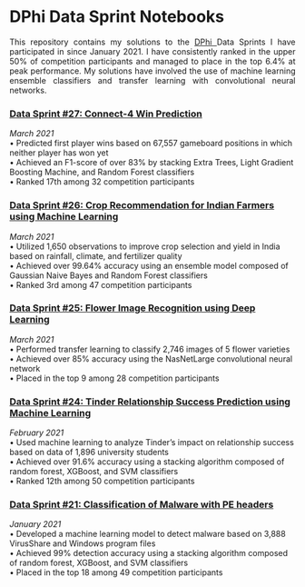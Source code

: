 # DPhi Data Sprint Notebooks
<p align = 'justify'>
  This repository contains my solutions to the <a href='http://dphi.tech'> DPhi </a> Data Sprints I have participated in since January 2021. I have consistently ranked in the upper 50% of competition participants and managed to place in the top 6.4% at peak performance. My solutions have involved the use of machine learning ensemble classifiers and transfer learning with convolutional neural networks.

### [Data Sprint #27: Connect-4 Win Prediction](https://dphi.tech/challenges/data-sprint-27-connect-4/64/)
<i> March 2021 </i> <br>
• Predicted first player wins based on 67,557 gameboard positions in which neither player has won yet <br>
• Achieved an F1-score of over 83% by stacking Extra Trees, Light Gradient Boosting Machine, and Random Forest classifiers <br>
• Ranked 17th among 32 competition participants

### [Data Sprint #26: Crop Recommendation for Indian Farmers using Machine Learning](https://dphi.tech/challenges/data-sprint-26-crop-recommendation/62/)
<i> March 2021 </i> <br>
• Utilized 1,650 observations to improve crop selection and yield in India based on rainfall, climate, and fertilizer quality <br>
• Achieved over 99.64% accuracy using an ensemble model composed of Gaussian Naive Bayes and Random Forest classifiers <br>
• Ranked 3rd among 47 competition participants

### [Data Sprint #25: Flower Image Recognition using Deep Learning](https://dphi.tech/challenges/data-sprint-25-flower-recognition/61)
<i> March 2021 </i> <br>
• Performed transfer learning to classify 2,746 images of 5 flower varieties <br>
• Achieved over 85% accuracy using the NasNetLarge convolutional neural network <br>
• Placed in the top 9 among 28 competition participants

### [Data Sprint #24: Tinder Relationship Success Prediction using Machine Learning](https://dphi.tech/challenges/data-sprint-24-tinder-millennial-match/60/)
<i> February 2021 </i> <br>
• Used machine learning to analyze Tinder’s impact on relationship success based on data of 1,896 university students <br>
• Achieved over 91.6% accuracy using a stacking algorithm composed of random forest, XGBoost, and SVM classifiers <br>
• Ranked 12th among 50 competition participants

### [Data Sprint #21: Classification of Malware with PE headers](https://dphi.tech/practice/challenge/57)
<i> January 2021 </i> <br>
• Developed a machine learning model to detect malware based on 3,888 VirusShare and Windows program files <br>
• Achieved 99% detection accuracy using a stacking algorithm composed of random forest, XGBoost, and SVM classifiers <br>
• Placed in the top 18 among 49 competition participants
